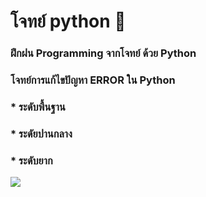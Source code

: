 # โจทย์ python 🐍
### ฝึกฝน Programming จากโจทย์ ด้วย Python
### โจทย์การแก้ไขปัญหา ERROR ใน Python

### * ระดับพื้นฐาน

### * ระดัยปานกลาง

### * ระดับยาก

<img src="https://media1.giphy.com/media/coxQHKASG60HrHtvkt/giphy.gif?cid=6c09b952dwmhh8onvjyuyhkss57x7aop8etvnbgkg5oolfuq&ep=v1_internal_gif_by_id&rid=giphy.gif&ct=g" weight="100%">